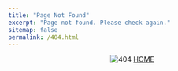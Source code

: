 ```yaml
---
title: "Page Not Found"
excerpt: "Page not found. Please check again."
sitemap: false
permalink: /404.html
---
```


<!-- Sorry, but the paeg you were trying to view does not exist. -->

<p align="center">
  <img src="/assets/images/404.png" alt="404"/>
  <a href="/">HOME</a>
</p>